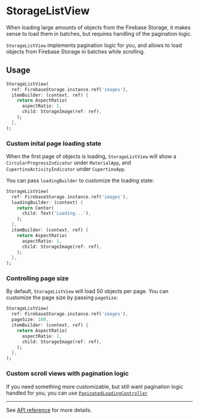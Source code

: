 # StorageListView

When loading large amounts of objects from the Firebase Storage, it makes sense to load them in batches, but requires handling of the pagination logic.

`StorageListView` implements pagination logic for you, and allows to load objects from Firebase Storage in batches while scrolling.

## Usage

```dart
StorageListView(
  ref: FirebaseStorage.instance.ref('images'),
  itemBuilder: (context, ref) {
    return AspectRatio(
      aspectRatio: 1,
      child: StorageImage(ref: ref),
    );
  },
);
```

### Custom inital page loading state

When the first page of objects is loading, `StorageListView` will show a `CircularProgressIndicator` under `MaterialApp`, and `CupertinoActivityIndicator` under `CupertinoApp`.

You can pass `loadingBuilder` to customize the loading state:

```dart
StorageListView(
  ref: FirebaseStorage.instance.ref('images'),
  loadingBuilder: (context) {
    return Center(
      child: Text('Loading...'),
    );
  },
  itemBuilder: (context, ref) {
    return AspectRatio(
      aspectRatio: 1,
      child: StorageImage(ref: ref),
    );
  },
);
```

### Controlling page size

By default, `StorageListView` will load 50 objects per page. You can customize the page size by passing `pageSize`:

```dart
StorageListView(
  ref: FirebaseStorage.instance.ref('images'),
  pageSize: 100,
  itemBuilder: (context, ref) {
    return AspectRatio(
      aspectRatio: 1,
      child: StorageImage(ref: ref),
    );
  },
);
```

### Custom scroll views with pagination logic

If you need something more customizable, but still want pagination logic handled for you, you can use
[`PaginatedLoadingController`](https://github.com/firebase/FirebaseUI-Flutter/tree/main/docs/firebase-ui-storage/paginated-loading-controller.md)

---

See [API reference](https://pub.dev/documentation/firebase_ui_storage/latest/firebase_ui_storage/ListView-class.html) for more details.
